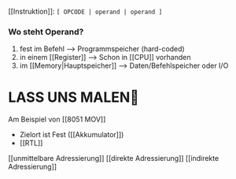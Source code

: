[[Instruktion]]:
`[ OPCODE | operand | operand ]`

### Wo steht Operand?
1. fest im Befehl --> Programmspeicher (hard-coded)
2. in einem [[Register]] --> Schon in [[CPU]] vorhanden
3. im [[Memory|Hauptspeicher]] --> Daten/Befehlspeicher oder I/O


# LASS UNS MALEN🥰
Am Beispiel von [[8051 MOV]] 
- Zielort ist Fest ([[Akkumulator]])
- [[RTL]]

[[unmittelbare Adressierung]]
[[direkte Adressierung]]
[[indirekte Adressierung]]
